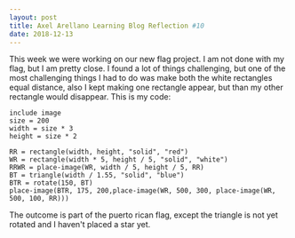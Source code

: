 ```yaml
---
layout: post
title: Axel Arellano Learning Blog Reflection #10
date: 2018-12-13
---
```

  This week we were working on our new flag project. I am not done with my flag, but I am pretty close. I found a lot of things challenging, but one of the most challenging things I had to do was make both the white rectangles equal distance, also I kept  making one rectangle appear, but than my other rectangle would disappear. 
  This is my code:
  
```
include image
size = 200
width = size * 3
height = size * 2

RR = rectangle(width, height, "solid", "red")
WR = rectangle(width * 5, height / 5, "solid", "white")
RRWR = place-image(WR, width / 5, height / 5, RR)
BT = triangle(width / 1.55, "solid", "blue")
BTR = rotate(150, BT)
place-image(BTR, 175, 200,place-image(WR, 500, 300, place-image(WR, 500, 100, RR)))
```
The outcome is part of the puerto rican flag, except the triangle is not yet rotated and I haven't placed a star yet. 

